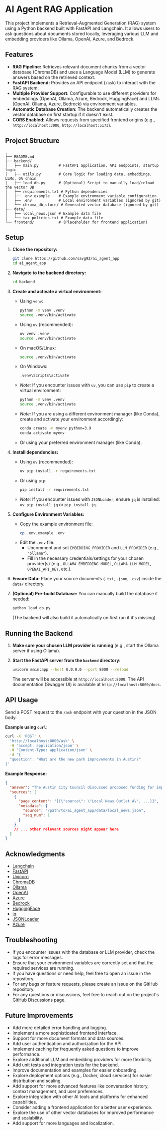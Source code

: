 # AI Agent RAG Application

This project implements a Retrieval-Augmented Generation (RAG) system using a Python backend built with FastAPI and Langchain. It allows users to ask questions about documents stored locally, leveraging various LLM and embedding providers like Ollama, OpenAI, Azure, and Bedrock.

## Features

*   **RAG Pipeline:** Retrieves relevant document chunks from a vector database (ChromaDB) and uses a Language Model (LLM) to generate answers based on the retrieved context.
*   **FastAPI Backend:** Provides an API endpoint (`/ask`) to interact with the RAG system.
*   **Multiple Provider Support:** Configurable to use different providers for embeddings (OpenAI, Ollama, Azure, Bedrock, HuggingFace) and LLMs (OpenAI, Ollama, Azure, Bedrock) via environment variables.
*   **Automatic Database Creation:** The backend automatically creates the vector database on first startup if it doesn't exist.
*   **CORS Enabled:** Allows requests from specified frontend origins (e.g., `http://localhost:3000`, `http://localhost:5173`).

## Project Structure

```
.
├── README.md
├── backend/
│   ├── main.py         # FastAPI application, API endpoints, startup logic
│   ├── utils.py        # Core logic for loading data, embeddings, LLMs, QA chain
│   ├── load_db.py      # (Optional) Script to manually load/reload the vector DB
│   ├── requirements.txt # Python dependencies
│   ├── .env.example    # Example environment variable configuration
│   ├── .env            # Local environment variables (ignored by git)
│   └── chroma_db_store/ # Generated vector database (ignored by git)
├── data/
│   ├── local_news.json # Example data file
│   └── tax_policies.txt # Example data file
└── frontend/           # (Placeholder for frontend application)
```

## Setup

1.  **Clone the repository:**
    ```bash
    git clone https://github.com/savg92/ai_agent_app
    cd ai_agent_app
    ```

2.  **Navigate to the backend directory:**
    ```bash
    cd backend
    ```

3.  **Create and activate a virtual environment:**
    *   Using `venv`:
        ```bash
        python -m venv .venv
        source .venv/bin/activate
        ```
    *   Using `uv` (recommended):
        ```bash
        uv venv .venv
        source .venv/bin/activate
        ```
    *   On macOS/Linux:
        ```bash
        source .venv/bin/activate
        ```
    *   On Windows:
        ```bash
        .venv\Scripts\activate
        ```
    *   *Note:* If you encounter issues with `uv`, you can use `pip` to create a virtual environment:
        ```bash
        python -m venv .venv
        source .venv/bin/activate
        ```
    *   *Note:* If you are using a different environment manager (like Conda), create and activate your environment accordingly:
        ```bash
        conda create -n myenv python=3.9
        conda activate myenv
        ```

    *   Or using your preferred environment manager (like Conda).

4.  **Install dependencies:**
    *   Using `uv` (recommended):
        ```bash
        uv pip install -r requirements.txt
        ```
    *   Or using `pip`:
        ```bash
        pip install -r requirements.txt
        ```
    *   *Note:* If you encounter issues with `JSONLoader`, ensure `jq` is installed: `uv pip install jq` or `pip install jq`.

5.  **Configure Environment Variables:**
    *   Copy the example environment file:
        ```bash
        cp .env.example .env
        ```
    *   Edit the `.env` file:
        *   Uncomment and set `EMBEDDING_PROVIDER` and `LLM_PROVIDER` (e.g., `"ollama"`).
        *   Fill in the necessary credentials/settings for your chosen provider(s) (e.g., `OLLAMA_EMBEDDING_MODEL`, `OLLAMA_LLM_MODEL`, `OPENAI_API_KEY`, etc.).

6.  **Ensure Data:** Place your source documents (`.txt`, `.json`, `.csv`) inside the `data/` directory.

7.  **(Optional) Pre-build Database:** You can manually build the database if needed:
    ```bash
    python load_db.py
    ```
    (The backend will also build it automatically on first run if it's missing).

## Running the Backend

1.  **Make sure your chosen LLM provider is running** (e.g., start the Ollama server if using Ollama).

2.  **Start the FastAPI server from the `backend` directory:**
    ```bash
    uvicorn main:app --host 0.0.0.0 --port 8000 --reload
    ```
    The server will be accessible at `http://localhost:8000`. The API documentation (Swagger UI) is available at `http://localhost:8000/docs`.

## API Usage

Send a POST request to the `/ask` endpoint with your question in the JSON body.

**Example using `curl`:**

```bash
curl -X 'POST' \
  'http://localhost:8000/ask' \
  -H 'accept: application/json' \
  -H 'Content-Type: application/json' \
  -d '{
  "question": "What are the new park improvements in Austin?"
}'
```

**Example Response:**

```json
{
  "answer": "The Austin City Council discussed proposed funding for improvements to Zilker Park, including new trail maintenance and facility upgrades. Public comment period is now open.\n\nthanks for asking!",
  "sources": [
    {
      "page_content": "[{\"source\": \"Local News Outlet A\", ...}]",
      "metadata": {
        "source": "/path/to/ai_agent_app/data/local_news.json",
        "seq_num": 1
      }
    }
    // ... other relevant sources might appear here
  ]
}
```


## Acknowledgments
*   [Langchain](https://www.langchain.com/)
*   [FastAPI](https://fastapi.tiangolo.com/)
*   [Uvicorn](https://www.uvicorn.org/)
*   [ChromaDB](https://www.trychroma.com/)
*   [Ollama](https://ollama.com/)
*   [OpenAI](https://openai.com/)
*   [Azure](https://azure.microsoft.com/)
*   [Bedrock](https://aws.amazon.com/bedrock/)
*   [HuggingFace](https://huggingface.co/)
*   [jq](https://stedolan.github.io/jq/)
*   [JSONLoader](https://www.example.com/jsonloader)
*   [Azure](https://azure.microsoft.com/)

## Troubleshooting
*   If you encounter issues with the database or LLM provider, check the logs for error messages.
*   Ensure that your environment variables are correctly set and that the required services are running.
*   If you have questions or need help, feel free to open an issue in the repository.
*   For any bugs or feature requests, please create an issue on the GitHub repository.
*   For any questions or discussions, feel free to reach out on the project's GitHub Discussions page.

## Future Improvements
*   Add more detailed error handling and logging.
*   Implement a more sophisticated frontend interface.
*   Support for more document formats and data sources.
*   Add user authentication and authorization for the API.
*   Implement caching for frequently asked questions to improve performance.
*   Explore additional LLM and embedding providers for more flexibility.
*   Add unit tests and integration tests for the backend.
*   Improve documentation and examples for easier onboarding.
*   Explore deployment options (e.g., Docker, cloud services) for easier distribution and scaling.
*   Add support for more advanced features like conversation history, context management, and user preferences.
*   Explore integration with other AI tools and platforms for enhanced capabilities.
*   Consider adding a frontend application for a better user experience.
*   Explore the use of other vector databases for improved performance and scalability.
*   Add support for more languages and localization.